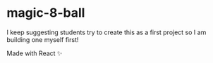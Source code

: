 # magic-8-ball
I keep suggesting students try to create this as a first project so I am building one myself first!

Made with React ✨
